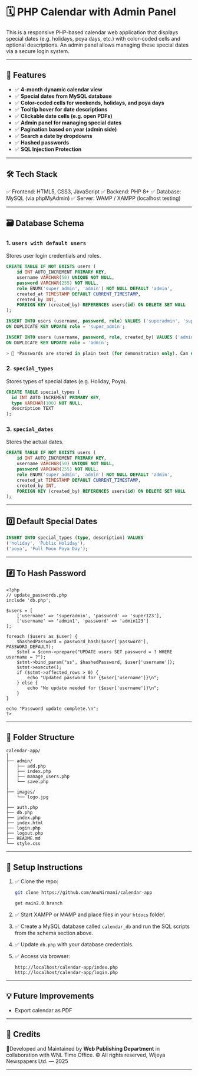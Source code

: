 # 🗓️ PHP Calendar with Admin Panel

This is a responsive PHP-based calendar web application that displays special dates (e.g. holidays, poya days, etc.) with color-coded cells and optional descriptions. An admin panel allows managing these special dates via a secure login system.

---

## 🚀 Features

- ✅ **4-month dynamic calendar view**
- ✅ **Special dates from MySQL database**
- ✅ **Color-coded cells for weekends, holidays, and poya days**
- ✅ **Tooltip hover for date descriptions**
- ✅ **Clickable date cells (e.g. open PDFs)**
- ✅ **Admin panel for managing special dates**
- ✅ **Pagination based on year (admin side)**
- ✅ **Search a date by dropdowns**
- ✅ **Hashed passwords**
- ✅ **SQL Injection Protection**

---

## 🛠️ Tech Stack

✅ Frontend: HTML5, CSS3, JavaScript
✅ Backend: PHP 8+
✅ Database: MySQL (via phpMyAdmin)
✅ Server: WAMP / XAMPP (localhost testing)

---

## 🗃️ Database Schema

### 1. `users with default users`  
Stores user login credentials and roles.
```sql
CREATE TABLE IF NOT EXISTS users (
    id INT AUTO_INCREMENT PRIMARY KEY,
    username VARCHAR(50) UNIQUE NOT NULL,
    password VARCHAR(255) NOT NULL,
    role ENUM('super_admin', 'admin') NOT NULL DEFAULT 'admin',
    created_at TIMESTAMP DEFAULT CURRENT_TIMESTAMP,
    created_by INT,
    FOREIGN KEY (created_by) REFERENCES users(id) ON DELETE SET NULL
);

INSERT INTO users (username, password, role) VALUES ('superadmin', 'super123', 'super_admin')
ON DUPLICATE KEY UPDATE role = 'super_admin';

INSERT INTO users (username, password, role, created_by) VALUES ('admin1', 'admin123', 'admin', 1)
ON DUPLICATE KEY UPDATE role = 'admin';

> 🔐 *Passwords are stored in plain text (for demonstration only). Can use hashing in production.*

````

### 2. `special_types`

Stores types of special dates (e.g. Holiday, Poya).

```sql
CREATE TABLE special_types (
  id INT AUTO_INCREMENT PRIMARY KEY,
  type VARCHAR(100) NOT NULL,
  description TEXT
);
```

### 3. `special_dates`

Stores the actual dates.

```sql
CREATE TABLE IF NOT EXISTS users (
    id INT AUTO_INCREMENT PRIMARY KEY,
    username VARCHAR(50) UNIQUE NOT NULL,
    password VARCHAR(255) NOT NULL,
    role ENUM('super_admin', 'admin') NOT NULL DEFAULT 'admin',
    created_at TIMESTAMP DEFAULT CURRENT_TIMESTAMP,
    created_by INT,
    FOREIGN KEY (created_by) REFERENCES users(id) ON DELETE SET NULL
);
```


---

## 0️⃣ Default Special Dates

```sql
INSERT INTO special_types (type, description) VALUES
('holiday', 'Public Holiday'),
('poya', 'Full Moon Poya Day');
```

---

## #️⃣ To Hash Password

```
<?php
// update_passwords.php
include 'db.php';

$users = [
    ['username' => 'superadmin', 'password' => 'super123'],
    ['username' => 'admin1', 'password' => 'admin123']
];

foreach ($users as $user) {
    $hashedPassword = password_hash($user['password'], PASSWORD_DEFAULT);
    $stmt = $conn->prepare("UPDATE users SET password = ? WHERE username = ?");
    $stmt->bind_param("ss", $hashedPassword, $user['username']);
    $stmt->execute();
    if ($stmt->affected_rows > 0) {
        echo "Updated password for {$user['username']}\n";
    } else {
        echo "No update needed for {$user['username']}\n";
    }
}

echo "Password update complete.\n";
?>
```

---

## 📂 Folder Structure

```
calendar-app/
│
├── admin/
│   ├── add.php
│   ├── index.php
│   ├── manage_users.php
│   └── save.php
│
├── images/
│   └── logo.jpg
│
├── auth.php
├── db.php
├── index.php
├── index.html
├── login.php
├── logout.php
├── README.md
└── style.css
```


---

## 🔧 Setup Instructions

1. ✅ Clone the repo:

   ```bash
   git clone https://github.com/AnuNirmani/calendar-app

   get main2.0 branch
   ```

2. ✅ Start XAMPP or MAMP and place files in your `htdocs` folder.

3. ✅ Create a MySQL database called `calendar_db` and run the SQL scripts from the schema section above.

4. ✅ Update `db.php` with your database credentials.

5. ✅ Access via browser:

   ```
   http://localhost/calendar-app/index.php
   http://localhost/calendar-app/login.php
   ```

---

## 💡 Future Improvements

* Export calendar as PDF

---

## 🙌 Credits

📍Developed and Maintained by **Web Publishing Department** in collaboration with WNL Time Office. © All rights reserved, Wijeya Newspapers Ltd. — 2025

---
